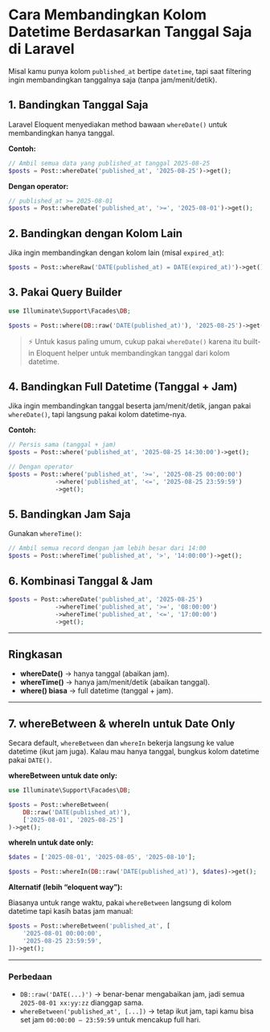 # Cara Membandingkan Kolom Datetime Berdasarkan Tanggal Saja di Laravel

Misal kamu punya kolom `published_at` bertipe `datetime`, tapi saat filtering ingin membandingkan tanggalnya saja (tanpa jam/menit/detik).

## 1. Bandingkan Tanggal Saja

Laravel Eloquent menyediakan method bawaan `whereDate()` untuk membandingkan hanya tanggal.

**Contoh:**

```php
// Ambil semua data yang published_at tanggal 2025-08-25
$posts = Post::whereDate('published_at', '2025-08-25')->get();
```

**Dengan operator:**

```php
// published_at >= 2025-08-01
$posts = Post::whereDate('published_at', '>=', '2025-08-01')->get();
```

## 2. Bandingkan dengan Kolom Lain

Jika ingin membandingkan dengan kolom lain (misal `expired_at`):

```php
$posts = Post::whereRaw('DATE(published_at) = DATE(expired_at)')->get();
```

## 3. Pakai Query Builder

```php
use Illuminate\Support\Facades\DB;

$posts = Post::where(DB::raw('DATE(published_at)'), '2025-08-25')->get();
```

> ⚡ Untuk kasus paling umum, cukup pakai `whereDate()` karena itu built-in Eloquent helper untuk membandingkan tanggal dari kolom datetime.

## 4. Bandingkan Full Datetime (Tanggal + Jam)

Jika ingin membandingkan tanggal beserta jam/menit/detik, jangan pakai `whereDate()`, tapi langsung pakai kolom datetime-nya.

**Contoh:**

```php
// Persis sama (tanggal + jam)
$posts = Post::where('published_at', '2025-08-25 14:30:00')->get();

// Dengan operator
$posts = Post::where('published_at', '>=', '2025-08-25 00:00:00')
             ->where('published_at', '<=', '2025-08-25 23:59:59')
             ->get();
```

## 5. Bandingkan Jam Saja

Gunakan `whereTime()`:

```php
// Ambil semua record dengan jam lebih besar dari 14:00
$posts = Post::whereTime('published_at', '>', '14:00:00')->get();
```

## 6. Kombinasi Tanggal & Jam

```php
$posts = Post::whereDate('published_at', '2025-08-25')
             ->whereTime('published_at', '>=', '08:00:00')
             ->whereTime('published_at', '<=', '17:00:00')
             ->get();
```

---

## Ringkasan

- **whereDate()** → hanya tanggal (abaikan jam).
- **whereTime()** → hanya jam/menit/detik (abaikan tanggal).
- **where() biasa** → full datetime (tanggal + jam).

---

## 7. whereBetween & whereIn untuk Date Only

Secara default, `whereBetween` dan `whereIn` bekerja langsung ke value datetime (ikut jam juga). Kalau mau hanya tanggal, bungkus kolom datetime pakai `DATE()`.

**whereBetween untuk date only:**

```php
use Illuminate\Support\Facades\DB;

$posts = Post::whereBetween(
    DB::raw('DATE(published_at)'),
    ['2025-08-01', '2025-08-25']
)->get();
```

**whereIn untuk date only:**

```php
$dates = ['2025-08-01', '2025-08-05', '2025-08-10'];

$posts = Post::whereIn(DB::raw('DATE(published_at)'), $dates)->get();
```

**Alternatif (lebih “eloquent way”):**

Biasanya untuk range waktu, pakai `whereBetween` langsung di kolom datetime tapi kasih batas jam manual:

```php
$posts = Post::whereBetween('published_at', [
    '2025-08-01 00:00:00',
    '2025-08-25 23:59:59',
])->get();
```

---

### Perbedaan

- `DB::raw('DATE(...)')` → benar-benar mengabaikan jam, jadi semua `2025-08-01 xx:yy:zz` dianggap sama.
- `whereBetween('published_at', [...])` → tetap ikut jam, tapi kamu bisa set jam `00:00:00 – 23:59:59` untuk mencakup full hari.